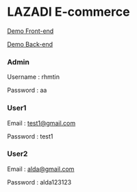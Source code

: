 # LAZADI E-commerce

[Demo Front-end](http://lazadi.000webhostapp.com/)

[Demo Back-end](http://lazadi.000webhostapp.com/login)

### Admin

Username : rhmtin

Password : aa

### User1

Email : test1@gmail.com

Password : test1

### User2

Email : alda@gmail.com

Password : alda123123
